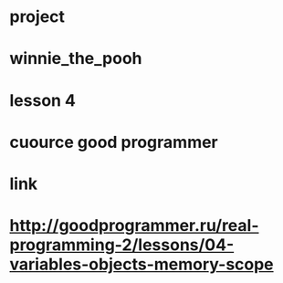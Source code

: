 # project
# winnie_the_pooh
# lesson 4
# cuource good programmer
# link
# http://goodprogrammer.ru/real-programming-2/lessons/04-variables-objects-memory-scope
